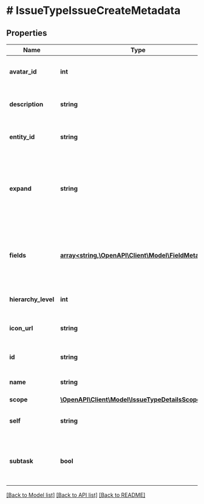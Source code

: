 # # IssueTypeIssueCreateMetadata

## Properties

Name | Type | Description | Notes
------------ | ------------- | ------------- | -------------
**avatar_id** | **int** | The ID of the issue type&#39;s avatar. | [optional] [readonly]
**description** | **string** | The description of the issue type. | [optional] [readonly]
**entity_id** | **string** | Unique ID for next-gen projects. | [optional] [readonly]
**expand** | **string** | Expand options that include additional issue type metadata details in the response. | [optional] [readonly]
**fields** | [**array<string,\OpenAPI\Client\Model\FieldMetadata>**](FieldMetadata.md) | List of the fields available when creating an issue for the issue type. | [optional] [readonly]
**hierarchy_level** | **int** | Hierarchy level of the issue type. | [optional] [readonly]
**icon_url** | **string** | The URL of the issue type&#39;s avatar. | [optional] [readonly]
**id** | **string** | The ID of the issue type. | [optional] [readonly]
**name** | **string** | The name of the issue type. | [optional] [readonly]
**scope** | [**\OpenAPI\Client\Model\IssueTypeDetailsScope**](IssueTypeDetailsScope.md) |  | [optional]
**self** | **string** | The URL of these issue type details. | [optional] [readonly]
**subtask** | **bool** | Whether this issue type is used to create subtasks. | [optional] [readonly]

[[Back to Model list]](../../README.md#models) [[Back to API list]](../../README.md#endpoints) [[Back to README]](../../README.md)
